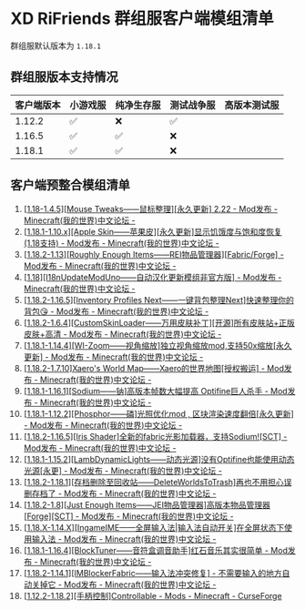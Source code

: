 # XD RiFriends 群组服客户端模组清单

群组服默认版本为 `1.18.1`

## 群组服版本支持情况

| 客户端版本 | 小游戏服 | 纯净生存服 | 测试战争服 | 高版本测试服 |
| --- | --- | --- | --- | --- |
| 1.12.2 | :white_check_mark: | :x: | :white_check_mark: |
| 1.16.5 | :white_check_mark: | :white_check_mark: | :x: |
| 1.18.1 | :white_check_mark: | :white_check_mark: | :x: |

## 客户端预整合模组清单

1.  [[1.18-1.4.5][Mouse Tweaks——鼠标整理][永久更新] 2.22 - Mod发布 - Minecraft(我的世界)中文论坛 -](https://www.mcbbs.net/forum.php?mod=viewthread&tid=69677&extra=page%3D2%26filter%3Dsortid%26sortid%3D1%26searchoption%5B147%5D%5Bvalue%5D%5B68%5D%3D68%26searchoption%5B147%5D%5Btype%5D%3Dcheckbox)
2.  [[1.18.1-1.10.x][Apple Skin——苹果皮][永久更新]显示饥饿度与饱和度恢复(1.18支持) - Mod发布 - Minecraft(我的世界)中文论坛 -](https://www.mcbbs.net/forum.php?mod=viewthread&tid=1141428&extra=page%3D3%26filter%3Dsortid%26sortid%3D1%26searchoption%5B147%5D%5Bvalue%5D%5B68%5D%3D68%26searchoption%5B147%5D%5Btype%5D%3Dcheckbox)
3.  [[1.18.2-1.13][Roughly Enough Items——REI物品管理器][Fabric/Forge] - Mod发布 - Minecraft(我的世界)中文论坛 -](https://www.mcbbs.net/forum.php?mod=viewthread&tid=1265546&extra=page%3D3%26filter%3Dsortid%26sortid%3D1%26searchoption%5B147%5D%5Bvalue%5D%5B68%5D%3D68%26searchoption%5B147%5D%5Btype%5D%3Dcheckbox)
4.  [[1.18][I18nUpdateModUno——自动汉化更新模组非官方版] - Mod发布 - Minecraft(我的世界)中文论坛 -](https://www.mcbbs.net/forum.php?mod=viewthread&tid=1299566&extra=page%3D2%26filter%3Dsortid%26sortid%3D1%26searchoption%5B147%5D%5Bvalue%5D%5B68%5D%3D68%26searchoption%5B147%5D%5Btype%5D%3Dcheckbox)
5.  [[1.18.2-1.16.5][Inventory Profiles Next——一键背包整理Next]快速整理你的背包😘 - Mod发布 - Minecraft(我的世界)中文论坛 -](https://www.mcbbs.net/forum.php?mod=viewthread&tid=1214282&extra=page%3D2%26filter%3Dsortid%26sortid%3D1%26searchoption%5B147%5D%5Bvalue%5D%5B68%5D%3D68%26searchoption%5B147%5D%5Btype%5D%3Dcheckbox)
6.  [[1.18.2-1.6.4][CustomSkinLoader——万用皮肤补丁][开源]所有皮肤站+正版皮肤+高清 - Mod发布 - Minecraft(我的世界)中文论坛 -](https://www.mcbbs.net/forum.php?mod=viewthread&tid=269807&extra=page%3D2%26filter%3Dsortid%26sortid%3D1%26searchoption%5B147%5D%5Bvalue%5D%5B68%5D%3D68%26searchoption%5B147%5D%5Btype%5D%3Dcheckbox)
7.  [[1.18.1-1.14.4][WI-Zoom——视角缩放]独立视角缩放mod,支持50x缩放[永久更新] - Mod发布 - Minecraft(我的世界)中文论坛 -](https://www.mcbbs.net/forum.php?mod=viewthread&tid=1083446&extra=page%3D2%26filter%3Dsortid%26sortid%3D1%26searchoption%5B147%5D%5Bvalue%5D%5B68%5D%3D68%26searchoption%5B147%5D%5Btype%5D%3Dcheckbox)
8.  [[1.18.2-1.7.10]Xaero's World Map——Xaero的世界地图[授权搬运] - Mod发布 - Minecraft(我的世界)中文论坛 -](https://www.mcbbs.net/forum.php?mod=viewthread&tid=616156&extra=page%3D2%26filter%3Dsortid%26sortid%3D1%26searchoption%5B147%5D%5Bvalue%5D%5B68%5D%3D68%26searchoption%5B147%5D%5Btype%5D%3Dcheckbox)
9.  [[1.18.1-1.16.1][Sodium——钠]高版本帧数大幅提高 Optifine巨人杀手 - Mod发布 - Minecraft(我的世界)中文论坛 -](https://www.mcbbs.net/forum.php?mod=viewthread&tid=1079347&extra=page%3D2%26filter%3Dsortid%26sortid%3D1%26searchoption%5B147%5D%5Bvalue%5D%5B68%5D%3D68%26searchoption%5B147%5D%5Btype%5D%3Dcheckbox)
10.  [[1.18.1-1.12.2][Phosphor——磷]光照优化mod , 区块渲染速度翻倍[永久更新] - Mod发布 - Minecraft(我的世界)中文论坛 -](https://www.mcbbs.net/forum.php?mod=viewthread&tid=1081821&extra=page%3D1%26filter%3Dsortid%26sortid%3D1%26searchoption%5B147%5D%5Bvalue%5D%5B68%5D%3D68%26searchoption%5B147%5D%5Btype%5D%3Dcheckbox)
11.  [[1.18.2-1.16.5][Iris Shader]全新的fabric光影加载器，支持Sodium![SCT] - Mod发布 - Minecraft(我的世界)中文论坛 -](https://www.mcbbs.net/forum.php?mod=viewthread&tid=1161271&extra=page%3D1%26filter%3Dsortid%26sortid%3D1%26searchoption%5B147%5D%5Bvalue%5D%5B68%5D%3D68%26searchoption%5B147%5D%5Btype%5D%3Dcheckbox)
12.  [[1.18.1-1.15.2][LambDynamicLights——动态光源]没有Optifine也能使用动态光源[永更] - Mod发布 - Minecraft(我的世界)中文论坛 -](https://www.mcbbs.net/forum.php?mod=viewthread&tid=1082100&extra=page%3D1%26filter%3Dsortid%26sortid%3D1%26searchoption%5B147%5D%5Bvalue%5D%5B68%5D%3D68%26searchoption%5B147%5D%5Btype%5D%3Dcheckbox)
13.  [[1.18.2-1.18.1][存档删除至回收站——DeleteWorldsToTrash]再也不用担心误删存档了 - Mod发布 - Minecraft(我的世界)中文论坛 -](https://www.mcbbs.net/forum.php?mod=viewthread&tid=1321983&extra=page%3D1%26filter%3Dsortid%26sortid%3D1%26searchoption%5B147%5D%5Bvalue%5D%5B68%5D%3D68%26searchoption%5B147%5D%5Btype%5D%3Dcheckbox)
14.  [[1.18.2-1.8][Just Enough Items——JEI物品管理器]高版本物品管理器[Forge][SCT] - Mod发布 - Minecraft(我的世界)中文论坛 -](https://www.mcbbs.net/forum.php?mod=viewthread&tid=1175372&extra=page%3D1%26filter%3Dsortid%26sortid%3D1%26searchoption%5B147%5D%5Bvalue%5D%5B68%5D%3D68%26searchoption%5B147%5D%5Btype%5D%3Dcheckbox)
15.  [[1.18.X-1.14.X][IngameIME——全屏输入法|输入法自动开关]在全屏状态下使用输入法 - Mod发布 - Minecraft(我的世界)中文论坛 -](https://www.mcbbs.net/forum.php?mod=viewthread&tid=1158421&extra=page%3D1%26filter%3Dsortid%26sortid%3D1%26searchoption%5B147%5D%5Bvalue%5D%5B68%5D%3D68%26searchoption%5B147%5D%5Btype%5D%3Dcheckbox)
16.  [[1.18.1-1.16.4][BlockTuner——音符盒调音助手]红石音乐其实很简单 - Mod发布 - Minecraft(我的世界)中文论坛 -](https://www.mcbbs.net/forum.php?mod=viewthread&tid=1253993&extra=page%3D1%26filter%3Dsortid%26sortid%3D1%26searchoption%5B147%5D%5Bvalue%5D%5B68%5D%3D68%26searchoption%5B147%5D%5Btype%5D%3Dcheckbox)
17.  [[1.18.2-1.14.1][IMBlockerFabric——输入法冲突修复] - 不需要输入的地方自动关掉它 - Mod发布 - Minecraft(我的世界)中文论坛 -](https://www.mcbbs.net/forum.php?mod=viewthread&tid=1090731&extra=page%3D1%26filter%3Dsortid%26sortid%3D1%26searchoption%5B147%5D%5Bvalue%5D%5B68%5D%3D68%26searchoption%5B147%5D%5Btype%5D%3Dcheckbox)
18.  [[1.12.2-1.18.2][手柄控制]Controllable - Mods - Minecraft - CurseForge](https://www.curseforge.com/minecraft/mc-mods/controllable)